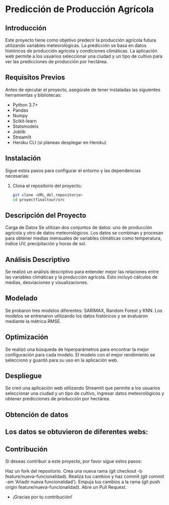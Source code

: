 # Predicción de Producción Agrícola

## Introducción

Este proyecto tiene como objetivo predecir la producción agrícola futura utilizando variables meteorológicas. La predicción se basa en datos históricos de producción agrícola y condiciones climáticas. La aplicación web permite a los usuarios seleccionar una ciudad y un tipo de cultivo para ver las predicciones de producción por hectárea.

## Requisitos Previos

Antes de ejecutar el proyecto, asegúrate de tener instaladas las siguientes herramientas y bibliotecas:

- Python 3.7+
- Pandas
- Numpy
- Scikit-learn
- Statsmodels
- Joblib
- Streamlit
- Heroku CLI (si planeas desplegar en Heroku)

## Instalación

Sigue estos pasos para configurar el entorno y las dependencias necesarias:

1. Clona el repositorio del proyecto:
   ```bash
   git clone <URL_del_repositorio>
   cd proyectfinaltour/src

## Descripción del Proyecto
Carga de Datos
Se utilizan dos conjuntos de datos: uno de producción agrícola y otro de datos meteorológicos. Los datos se combinan y procesan para obtener medias mensuales de variables climáticas como temperatura, índice UV, precipitación y horas de sol.

## Análisis Descriptivo
Se realizó un análisis descriptivo para entender mejor las relaciones entre las variables climáticas y la producción agrícola. Esto incluyó cálculos de medias, desviaciones y visualizaciones.

## Modelado
Se probaron tres modelos diferentes: SARIMAX, Random Forest y KNN. Los modelos se entrenaron utilizando los datos históricos y se evaluaron mediante la métrica RMSE.

## Optimización
Se realizó una búsqueda de hiperparámetros para encontrar la mejor configuración para cada modelo. El modelo con el mejor rendimiento se seleccionó y guardó para su uso en la aplicación web.

## Despliegue
Se creó una aplicación web utilizando Streamlit que permite a los usuarios seleccionar una ciudad y un tipo de cultivo, ingresar datos meteorológicos y obtener predicciones de producción por hectárea.

## Obtención de datos
Los datos se obtuvieron de diferentes webs:
-

## Contribución
Si deseas contribuir a este proyecto, por favor sigue estos pasos:

Haz un fork del repositorio.
Crea una nueva rama (git checkout -b feature/nueva-funcionalidad).
Realiza tus cambios y haz commit (git commit -am 'Añadir nueva funcionalidad').
Empuja tus cambios a la rama (git push origin feature/nueva-funcionalidad).
Abre un Pull Request.
- ¡Gracias por tu contribución!